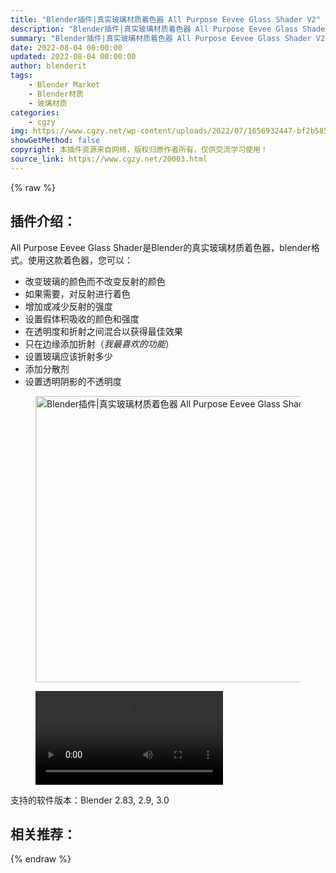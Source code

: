 ```yaml
---
title: "Blender插件|真实玻璃材质着色器 All Purpose Eevee Glass Shader V2"
description: "Blender插件|真实玻璃材质着色器 All Purpose Eevee Glass Shader V2"
summary: "Blender插件|真实玻璃材质着色器 All Purpose Eevee Glass Shader V2"
date: 2022-08-04 00:00:00
updated: 2022-08-04 00:00:00
author: blenderit
tags: 
    - Blender Market
    - Blender材质
    - 玻璃材质
categories:
    - cgzy
img: https://www.cgzy.net/wp-content/uploads/2022/07/1656932447-bf2b585aaeb7a04.jpg
showGetMethod: false
copyright: 本插件资源来自网络，版权归原作者所有，仅供交流学习使用！
source_link: https://www.cgzy.net/20003.html
---
```


{% raw %}
<div class="wp-block-pandastudio-title"><div class="title_style_01"><h2 id="h2-0">插件介绍：</h2></div></div><p class="is-style-text-indent-2em">All Purpose Eevee Glass Shader是Blender的真实玻璃材质着色器，blender格式。使用这款着色器，您可以：</p><ul><li>改变玻璃的颜色而不改变反射的颜色</li><li>如果需要，对反射进行着色 </li><li>增加或减少反射的强度</li><li>设置假体积吸收的颜色和强度 </li><li>在透明度和折射之间混合以获得最佳效果</li><li>只在边缘添加折射（<em>我最喜欢的功能</em>）</li><li>设置玻璃应该折射多少 </li><li>添加分散剂 </li><li>设置透明阴影的不透明度</li></ul><div class="wp-block-image is-style-border-round-and-with-shadow"><figure class="aligncenter size-full"><img fetchpriority="high" decoding="async" width="512" height="458" src="https://www.cgzy.net/wp-content/uploads/2022/07/1656932447-bf2b585aaeb7a04.jpg" class="wp-image-18744" title="Blender插件|真实玻璃材质着色器 All Purpose Eevee Glass Shader V2" alt="Blender插件|真实玻璃材质着色器 All Purpose Eevee Glass Shader V2"></figure></div><figure class="wp-block-video aligncenter"><video controls src="https://videohw-platform.cdn.huya.com/1048585/1259544907209/41909857/f50ce8e7f4e15a9b9f609a20751bb571.mp4"></video></figure><div class="wp-block-pandastudio-tips"><div class="tip success "><p>支持的软件版本：Blender 2.83, 2.9, 3.0</p>
</div></div><div class="wp-block-pandastudio-title"><div class="title_style_01"><h2 id="h2-1">相关推荐：</h2></div></div>
<div style="display: none">cgzy</div>
{% endraw %}